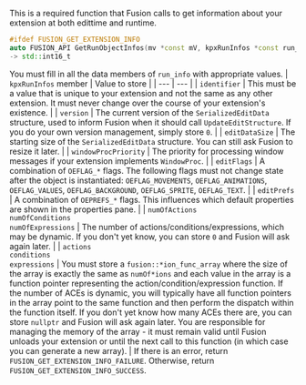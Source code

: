 This is a required function that Fusion calls to get information about your extension at both edittime and runtime.
```cpp
#ifdef FUSION_GET_EXTENSION_INFO
auto FUSION_API GetRunObjectInfos(mv *const mV, kpxRunInfos *const run_info) noexcept
-> std::int16_t
```
You must fill in all the data members of `run_info` with appropriate values.
| `kpxRunInfos` member | Value to store |
| --- | --- |
| `identifier` | This must be a value that is unique to your extension and not the same as any other extension. It must never change over the course of your extension's existence. |
| `version` | The current version of the `SerializedEditData` structure, used to inform Fusion when it should call `UpdateEditStructure`. If you do your own version management, simply store `0`. |
| `editDataSize` | The starting size of the `SerializedEditData` structure. You can still ask Fusion to resize it later. |
| `windowProcPriority` | The priority for processing window messages if your extension implements `WindowProc`. |
| `editFlags` | A combination of `OEFLAG_*` flags. The following flags must not change state after the object is instantiated: `OEFLAG_MOVEMENTS`, `OEFLAG_ANIMATIONS`, `OEFLAG_VALUES`, `OEFLAG_BACKGROUND`, `OEFLAG_SPRITE`, `OEFLAG_TEXT`. |
| `editPrefs` | A combination of `OEPREFS_*` flags. This influences which default properties are shown in the properties pane. |
| `numOfActions`<br>`numOfConditions`<br>`numOfExpressions` | The number of actions/conditions/expressions, which may be dynamic. If you don't yet know, you can store `0` and Fusion will ask again later. |
| `actions`<br>`conditions`<br>`expressions` | You must store a `fusion::*ion_func_array` where the size of the array is exactly the same as `numOf*ions` and each value in the array is a function pointer representing the action/condition/expression function. If the number of ACEs is dynamic, you will typically have all function pointers in the array point to the same function and then perform the dispatch within the function itself. If you don't yet know how many ACEs there are, you can store `nullptr` and Fusion will ask again later. You are responsible for managing the memory of the array - it must remain valid until Fusion unloads your extension or until the next call to this function (in which case you can generate a new array). |
If there is an error, return `FUSION_GET_EXTENSION_INFO_FAILURE`.
Otherwise, return `FUSION_GET_EXTENSION_INFO_SUCCESS`.